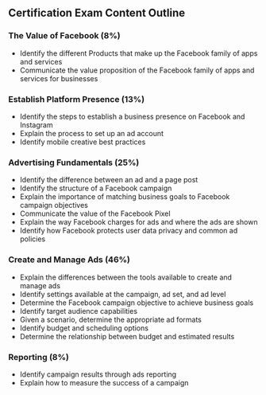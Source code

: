 ## Certification Exam Content Outline

### The Value of Facebook (8%)

- Identify the different Products that make up the Facebook family of apps and services
- Communicate the value proposition of the Facebook family of apps and services for businesses

### Establish Platform Presence (13%)

- Identify the steps to establish a business presence on Facebook and Instagram
- Explain the process to set up an ad account
- Identify mobile creative best practices

### Advertising Fundamentals (25%)

- Identify the difference between an ad and a page post
- Identify the structure of a Facebook campaign
- Explain the importance of matching business goals to Facebook campaign objectives
- Communicate the value of the Facebook Pixel
- Explain the way Facebook charges for ads and where the ads are shown
- Identify how Facebook protects user data privacy and common ad policies

### Create and Manage Ads (46%)

- Explain the differences between the tools available to create and manage ads
- Identify settings available at the campaign, ad set, and ad level
- Determine the Facebook campaign objective to achieve business goals
- Identify target audience capabilities
- Given a scenario, determine the appropriate ad formats
- Identify budget and scheduling options
- Determine the relationship between budget and estimated results

### Reporting (8%)

- Identify campaign results through ads reporting
- Explain how to measure the success of a campaign
